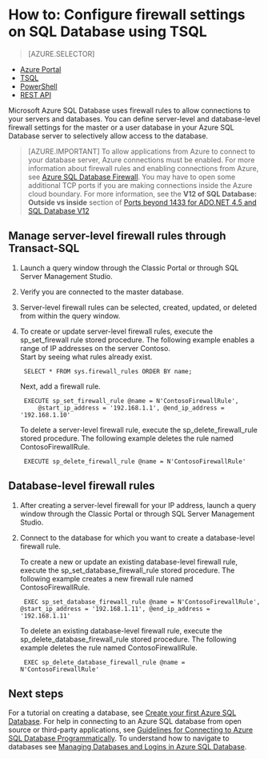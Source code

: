 <properties
	pageTitle="How to: Configure firewall settings | Microsoft Azure"
	description="Learn how to configure the firewall for IP addresses that access Azure SQL databases."
	services="sql-database"
	documentationCenter=""
	authors="BYHAM"
	manager="jhubbard"
	editor=""/>


<tags
	ms.service="sql-database"
	ms.workload="data-management"
	ms.tgt_pltfrm="na"
	ms.devlang="dotnet"
	ms.topic="article" 
	ms.date="02/04/2016"
	ms.author="rickbyh"/>


# How to: Configure firewall settings on SQL Database using TSQL


> [AZURE.SELECTOR]
- [Azure Portal](sql-database-configure-firewall-settings.md)
- [TSQL](sql-database-configure-firewall-settings-tsql.md)
- [PowerShell](sql-database-configure-firewall-settings-powershell.md)
- [REST API](sql-database-configure-firewall-settings-rest.md)


Microsoft Azure SQL Database uses firewall rules to allow connections to your servers and databases. You can define server-level and database-level firewall settings for the master or a user database in your Azure SQL Database server to selectively allow access to the database.

> [AZURE.IMPORTANT] To allow applications from Azure to connect to your database server, Azure connections must be enabled. For more information about firewall rules and enabling connections from Azure, see [Azure SQL Database Firewall](sql-database-firewall-configure.md). You may have to open some additional TCP ports if you are making connections inside the Azure cloud boundary. For more information, see the **V12 of SQL Database: Outside vs inside** section of [Ports beyond 1433 for ADO.NET 4.5 and SQL Database V12](sql-database-develop-direct-route-ports-adonet-v12.md)


## Manage server-level firewall rules through Transact-SQL

1. Launch a query window through the Classic Portal or through SQL Server Management Studio.
2. Verify you are connected to the master database.
3. Server-level firewall rules can be selected, created, updated, or deleted from within the query window.
4. To create or update server-level firewall rules, execute the sp_set_firewall rule stored procedure. The following example enables a range of IP addresses on the server Contoso.<br/>Start by seeing what rules already exist.

		SELECT * FROM sys.firewall_rules ORDER BY name;

	Next, add a firewall rule.

		EXECUTE sp_set_firewall_rule @name = N'ContosoFirewallRule',
			@start_ip_address = '192.168.1.1', @end_ip_address = '192.168.1.10'

	To delete a server-level firewall rule, execute the sp_delete_firewall_rule stored procedure. The following example deletes the rule named ContosoFirewallRule.
 
		EXECUTE sp_delete_firewall_rule @name = N'ContosoFirewallRule'
 
 
## Database-level firewall rules

1. After creating a server-level firewall for your IP address, launch a query window through the Classic Portal or through SQL Server Management Studio.
2. Connect to the database for which you want to create a database-level firewall rule.

	To create a new or update an existing database-level firewall rule, execute the sp_set_database_firewall_rule stored procedure. The following example creates a new firewall rule named ContosoFirewallRule.
 
		EXEC sp_set_database_firewall_rule @name = N'ContosoFirewallRule', @start_ip_address = '192.168.1.11', @end_ip_address = '192.168.1.11'
 
	To delete an existing database-level firewall rule, execute the sp_delete_database_firewall_rule stored procedure. The following example deletes the rule named ContosoFirewallRule.
 
		EXEC sp_delete_database_firewall_rule @name = N'ContosoFirewallRule'


## Next steps

For a tutorial on creating a database, see [Create your first Azure SQL Database](sql-database-get-started.md).
For help in connecting to an Azure SQL database from open source or third-party applications, see [Guidelines for Connecting to Azure SQL Database Programmatically](https://msdn.microsoft.com/library/azure/ee336282.aspx).
To understand how to navigate to databases see [Managing Databases and Logins in Azure SQL Database](https://msdn.microsoft.com/library/azure/ee336235.aspx).

